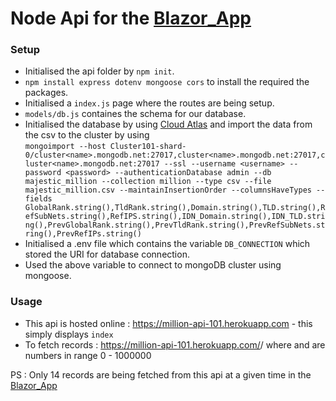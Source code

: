 # Node Api for the [Blazor_App](https://blazorapp231.z30.web.core.windows.net/fetchdata)

### Setup
* Initialised the api folder by ```npm init```.
* ```npm install express dotenv mongoose cors``` to install the required the packages.
* Initialised a ```index.js``` page where the routes are being setup.
* ```models/db.js``` containes the schema for our database.
* Initialised the database by using [Cloud Atlas](https://www.mongodb.com/cloud/atlas) and import the data from the csv to the cluster by using  
```mongoimport --host Cluster101-shard-0/cluster<name>.mongodb.net:27017,cluster<name>.mongodb.net:27017,cluster<name>.mongodb.net:27017 --ssl --username <username> --password <password> --authenticationDatabase admin --db majestic_million --collection million --type csv --file majestic_million.csv --maintainInsertionOrder --columnsHaveTypes --fields GlobalRank.string(),TldRank.string(),Domain.string(),TLD.string(),RefSubNets.string(),RefIPS.string(),IDN_Domain.string(),IDN_TLD.string(),PrevGlobalRank.string(),PrevTldRank.string(),PrevRefSubNets.string(),PrevRefIPs.string()```
* Initialised a .env file which contains the variable ```DB_CONNECTION``` which stored the URI for database connection.
* Used the above variable to connect to mongoDB cluster using mongoose.


### Usage
* This api is hosted online : https://million-api-101.herokuapp.com - this simply displays ```index```
* To fetch records : https://million-api-101.herokuapp.com/<lower-limit>/<upper-limit> where <lower-limit> and <upper-limit> are numbers in range 0 - 1000000

PS : Only 14 records are being fetched from this api at a given time in the [Blazor_App](https://blazorapp231.z30.web.core.windows.net/fetchdata)
